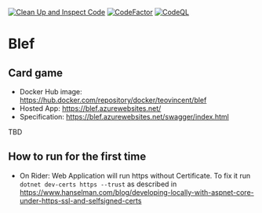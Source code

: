 [![Clean Up and Inspect Code](https://github.com/ArturWincenciak/Blef/actions/workflows/ci-code-analyze.yml/badge.svg?branch=main)](https://github.com/ArturWincenciak/Blef/actions/workflows/ci-code-analyze.yml)
[![CodeFactor](https://www.codefactor.io/repository/github/arturwincenciak/blef/badge)](https://www.codefactor.io/repository/github/arturwincenciak/blef)
[![CodeQL](https://github.com/ArturWincenciak/Blef/actions/workflows/codeql-analysis.yml/badge.svg)](https://github.com/ArturWincenciak/Blef/actions/workflows/codeql-analysis.yml)

# Blef

## Card game

- Docker Hub image: https://hub.docker.com/repository/docker/teovincent/blef
- Hosted App: https://blef.azurewebsites.net/
- Specification: https://blef.azurewebsites.net/swagger/index.html

TBD

## How to run for the first time

- On Rider: Web Application will run https without Certificate. To fix it run `dotnet dev-certs https --trust` as described in https://www.hanselman.com/blog/developing-locally-with-aspnet-core-under-https-ssl-and-selfsigned-certs
